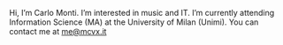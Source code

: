Hi, I’m Carlo Monti.
I’m interested in music and IT.
I’m currently attending Information Science (MA) at the University of Milan (Unimi).
You can contact me at <a href="mailto:me@mcvx.it">me@mcvx.it</a>

<!---
carlo-monti/carlo-monti is a ✨ special ✨ repository because its `README.md` (this file) appears on your GitHub profile.
You can click the Preview link to take a look at your changes.
--->
